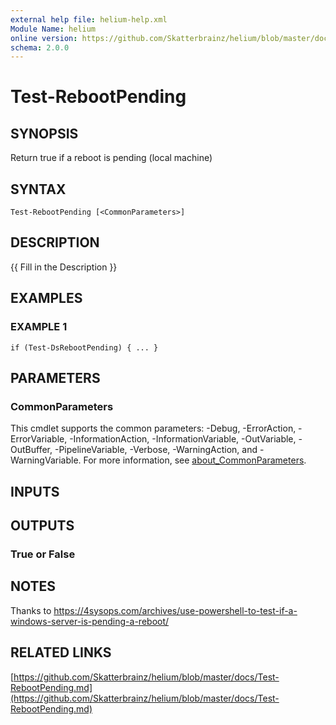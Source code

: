 ```yaml
---
external help file: helium-help.xml
Module Name: helium
online version: https://github.com/Skatterbrainz/helium/blob/master/docs/Test-RebootPending.md
schema: 2.0.0
---
```


# Test-RebootPending

## SYNOPSIS
Return true if a reboot is pending (local machine)

## SYNTAX

```
Test-RebootPending [<CommonParameters>]
```

## DESCRIPTION
{{ Fill in the Description }}

## EXAMPLES

### EXAMPLE 1
```
if (Test-DsRebootPending) { ... }
```

## PARAMETERS

### CommonParameters
This cmdlet supports the common parameters: -Debug, -ErrorAction, -ErrorVariable, -InformationAction, -InformationVariable, -OutVariable, -OutBuffer, -PipelineVariable, -Verbose, -WarningAction, and -WarningVariable. For more information, see [about_CommonParameters](http://go.microsoft.com/fwlink/?LinkID=113216).

## INPUTS

## OUTPUTS

### True or False
## NOTES
Thanks to https://4sysops.com/archives/use-powershell-to-test-if-a-windows-server-is-pending-a-reboot/

## RELATED LINKS

[https://github.com/Skatterbrainz/helium/blob/master/docs/Test-RebootPending.md](https://github.com/Skatterbrainz/helium/blob/master/docs/Test-RebootPending.md)


